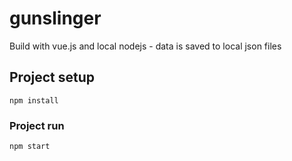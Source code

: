 # gunslinger
Build with vue.js and local nodejs - data is saved to local json files

## Project setup
```
npm install
```

### Project run 
```
npm start
```
